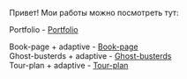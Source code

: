 Привет! Мои работы можно посмотреть тут: 

Portfolio - <a href="https://catydaty.github.io/book-page/"> Portfolio </a>

Book-page + adaptive - <a href="https://catydaty.github.io/book-page/"> Book-page </a> <br>
Ghost-busterds + adaptive - <a href="https://catydaty.github.io/ghost-bsd/"> Ghost-busterds </a> <br>
Tour-plan + adaptive - <a href="https://catydaty.github.io/tour-plan/"> Tour-plan </a> <br>